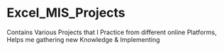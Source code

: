 # Excel_MIS_Projects
Contains Various Projects that I Practice from different online Platforms, Helps me gathering new Knowledge &amp; Implementing
